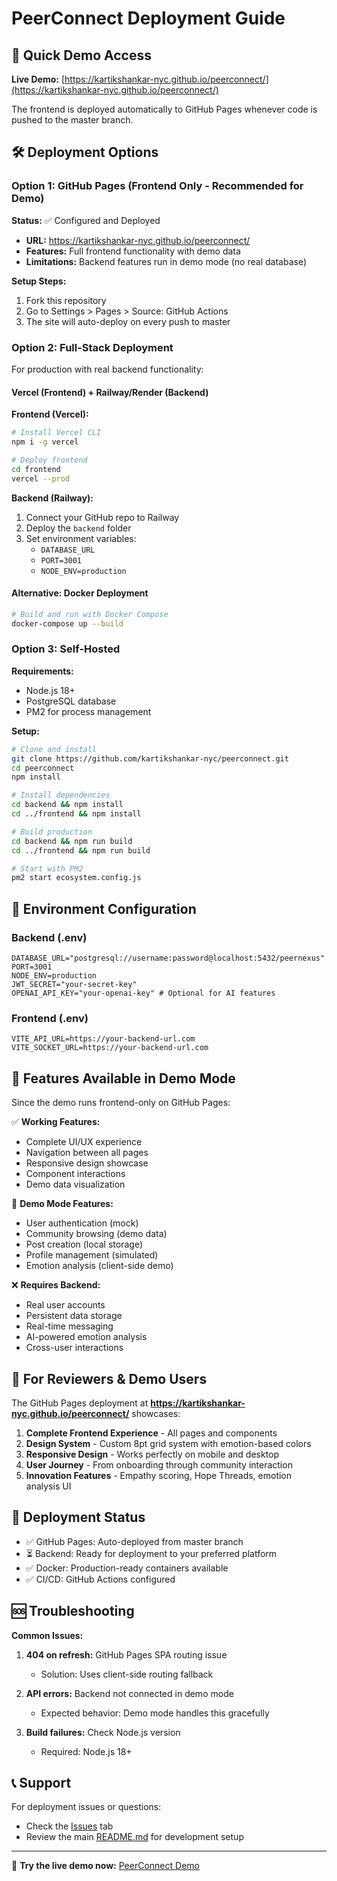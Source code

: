 # PeerConnect Deployment Guide

## 🚀 Quick Demo Access

**Live Demo:** [https://kartikshankar-nyc.github.io/peerconnect/](https://kartikshankar-nyc.github.io/peerconnect/)

The frontend is deployed automatically to GitHub Pages whenever code is pushed to the master branch.

## 🛠️ Deployment Options

### Option 1: GitHub Pages (Frontend Only - Recommended for Demo)

**Status:** ✅ Configured and Deployed
- **URL:** https://kartikshankar-nyc.github.io/peerconnect/
- **Features:** Full frontend functionality with demo data
- **Limitations:** Backend features run in demo mode (no real database)

**Setup Steps:**
1. Fork this repository
2. Go to Settings > Pages > Source: GitHub Actions
3. The site will auto-deploy on every push to master

### Option 2: Full-Stack Deployment

For production with real backend functionality:

#### Vercel (Frontend) + Railway/Render (Backend)

**Frontend (Vercel):**
```bash
# Install Vercel CLI
npm i -g vercel

# Deploy frontend
cd frontend
vercel --prod
```

**Backend (Railway):**
1. Connect your GitHub repo to Railway
2. Deploy the `backend` folder
3. Set environment variables:
   - `DATABASE_URL`
   - `PORT=3001`
   - `NODE_ENV=production`

#### Alternative: Docker Deployment

```bash
# Build and run with Docker Compose
docker-compose up --build
```

### Option 3: Self-Hosted

**Requirements:**
- Node.js 18+
- PostgreSQL database
- PM2 for process management

**Setup:**
```bash
# Clone and install
git clone https://github.com/kartikshankar-nyc/peerconnect.git
cd peerconnect
npm install

# Install dependencies
cd backend && npm install
cd ../frontend && npm install

# Build production
cd backend && npm run build
cd ../frontend && npm run build

# Start with PM2
pm2 start ecosystem.config.js
```

## 🔧 Environment Configuration

### Backend (.env)
```env
DATABASE_URL="postgresql://username:password@localhost:5432/peernexus"
PORT=3001
NODE_ENV=production
JWT_SECRET="your-secret-key"
OPENAI_API_KEY="your-openai-key" # Optional for AI features
```

### Frontend (.env)
```env
VITE_API_URL=https://your-backend-url.com
VITE_SOCKET_URL=https://your-backend-url.com
```

## 📱 Features Available in Demo Mode

Since the demo runs frontend-only on GitHub Pages:

✅ **Working Features:**
- Complete UI/UX experience
- Navigation between all pages
- Responsive design showcase
- Component interactions
- Demo data visualization

🔄 **Demo Mode Features:**
- User authentication (mock)
- Community browsing (demo data)
- Post creation (local storage)
- Profile management (simulated)
- Emotion analysis (client-side demo)

❌ **Requires Backend:**
- Real user accounts
- Persistent data storage
- Real-time messaging
- AI-powered emotion analysis
- Cross-user interactions

## 🎯 For Reviewers & Demo Users

The GitHub Pages deployment at **https://kartikshankar-nyc.github.io/peerconnect/** showcases:

1. **Complete Frontend Experience** - All pages and components
2. **Design System** - Custom 8pt grid system with emotion-based colors
3. **Responsive Design** - Works perfectly on mobile and desktop
4. **User Journey** - From onboarding through community interaction
5. **Innovation Features** - Empathy scoring, Hope Threads, emotion analysis UI

## 🔄 Deployment Status

- ✅ GitHub Pages: Auto-deployed from master branch
- ⏳ Backend: Ready for deployment to your preferred platform
- ✅ Docker: Production-ready containers available
- ✅ CI/CD: GitHub Actions configured

## 🆘 Troubleshooting

**Common Issues:**

1. **404 on refresh:** GitHub Pages SPA routing issue
   - Solution: Uses client-side routing fallback

2. **API errors:** Backend not connected in demo mode
   - Expected behavior: Demo mode handles this gracefully

3. **Build failures:** Check Node.js version
   - Required: Node.js 18+

## 📞 Support

For deployment issues or questions:
- Check the [Issues](https://github.com/kartikshankar-nyc/peerconnect/issues) tab
- Review the main [README.md](./README.md) for development setup

---

🎉 **Try the live demo now:** [PeerConnect Demo](https://kartikshankar-nyc.github.io/peerconnect/) 
